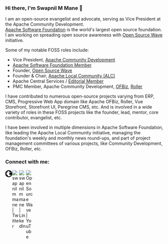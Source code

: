 ### Hi there, I'm Swapnil M Mane 👋 

I am an open-source evangelist and advocate, serving as Vice President at the Apache Community Development.  
[Apache Software Foundation](https://www.apache.org/) is the world's largest open source foundation. I am working on spreading open source awareness with [Open Source Wave](https://www.opensourcewave.io) initiative.

Some of my notable FOSS roles include:

- Vice President, [Apache Community Development](https://community.apache.org/)
- [Apache Software Foundation Member](https://www.apache.org/foundation/governance/members)
- Founder, [Open Source Wave](https://www.opensourcewave.io)
- Founder & Chair, [Apache Local Community (ALC)](https://s.apache.org/alc)
- Apache Central Services / [Editorial Member](https://blogs.apache.org/foundation/category/Newsletter)
- PMC Member, Apache Community Development, [OFBiz](https://ofbiz.apache.org/), [Roller](https://roller.apache.org/)

I have contributed to numerous open-source projects varying from ERP, CMS, Progressive Web App domain like Apache OFBiz, Roller, Vue Storefront, Storefront UI, Peregrine CMS, etc.
And is involved in a wide variety of roles in these FOSS projects like the founder, lead, mentor, core contributor, evangelist, etc.

I have been involved in multiple dimensions in Apache Software Foundation, like leading the Apache Local Community initiative, managing the foundation's weekly and monthly news round-ups, and part of project management committees of various projects, like Community Development, OFBiz, Roller, etc.

### Connect with me:

[<img align="left" alt="swapnilmmane.com" width="22px" src="https://raw.githubusercontent.com/iconic/open-iconic/master/svg/globe.svg" />][website]
[<img align="left" alt="swapnilmmane | Twitter" width="22px" src="https://cdn.jsdelivr.net/npm/simple-icons@v3/icons/twitter.svg" />][twitter]
[<img align="left" alt="swapnilmmane | LinkedIn" width="22px" src="https://cdn.jsdelivr.net/npm/simple-icons@v3/icons/linkedin.svg" />][linkedin]
[<img align="left" alt="Open Source Wave | YouTube" width="22px" src="https://cdn.jsdelivr.net/npm/simple-icons@v3/icons/youtube.svg" />][youtube]

[website]: https://swapnilmmane.com
[twitter]: https://twitter.com/SwapnilMMane
[linkedin]: https://linkedin.com/in/SwapnilMMane
[youtube]: https://youtube.com/OpenSourceWave
